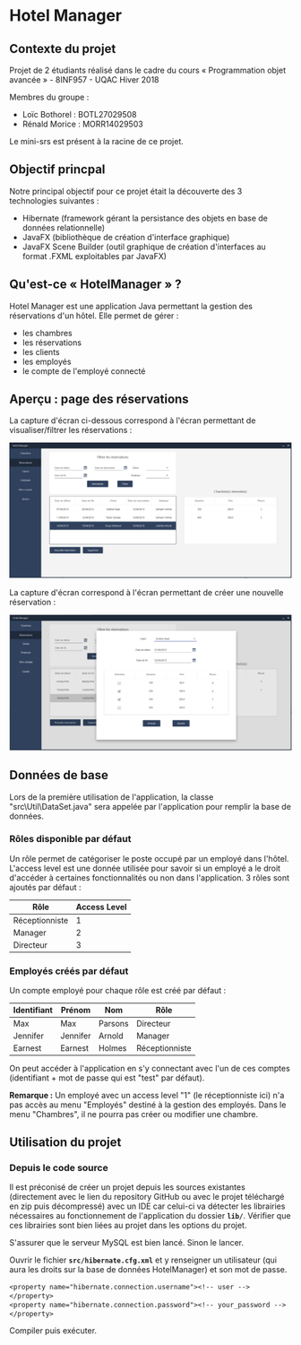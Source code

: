 # Hotel Manager

## Contexte du projet

Projet de 2 étudiants réalisé dans le cadre du cours « Programmation objet avancée » - 8INF957 - UQAC Hiver 2018

Membres du groupe :

  * Loïc Bothorel : BOTL27029508
  * Rénald Morice : MORR14029503
  
Le mini-srs est présent à la racine de ce projet.

## Objectif princpal

Notre principal objectif pour ce projet était la découverte des 3 technologies suivantes :

  * Hibernate (framework gérant la persistance des objets en base de données relationnelle)
  * JavaFX (bibliothèque de création d'interface graphique)
  * JavaFX Scene Builder (outil graphique de création d'interfaces au format .FXML exploitables par JavaFX)

## Qu'est-ce « HotelManager » ?

Hotel Manager est une application Java permettant la gestion des réservations d'un hôtel. Elle permet de gérer :

  * les chambres
  * les réservations
  * les clients
  * les employés
  * le compte de l'employé connecté
  
## Aperçu : page des réservations

La capture d'écran ci-dessous correspond à l'écran permettant de visualiser/filtrer les réservations :

![Reservations](/img-readme/reservation.PNG)

La capture d'écran correspond à l'écran permettant de créer une nouvelle réservation :

![New reservation](/img-readme/newReservation.PNG)

## Données de base

Lors de la première utilisation de l'application, la classe "src\Util\DataSet.java" sera appelée par l'application pour remplir la base de données.

### Rôles disponible par défaut

Un rôle permet de catégoriser le poste occupé par un employé dans l'hôtel. L'access level est une donnée utilisée pour savoir si un employé a le droit d'accéder à certaines fonctionnalités ou non dans l'application. 3 rôles sont ajoutés par défaut :

| Rôle | Access Level |
| ---- | ------------ |
| Réceptionniste  | 1  |
| Manager  | 2  |
| Directeur  | 3  |

### Employés créés par défaut

Un compte employé pour chaque rôle est créé par défaut :

| Identifiant | Prénom | Nom | Rôle |
| ----------- | ------ | --- | ---- |
| Max | Max | Parsons | Directeur |
| Jennifer | Jennifer | Arnold | Manager |
| Earnest | Earnest | Holmes | Réceptionniste |

On peut accéder à l'application en s'y connectant avec l'un de ces comptes (identifiant + mot de passe qui est "test" par défaut).

<b>Remarque :</b> Un employé avec un access level "1" (le réceptionniste ici) n'a pas accès au menu "Employés" destiné à la gestion des employés. Dans le menu "Chambres", il ne pourra pas créer ou modifier une chambre.

## Utilisation du projet

### Depuis le code source

Il est préconisé de créer un projet depuis les sources existantes (directement avec le lien du repository GitHub ou avec le projet téléchargé en zip puis décompressé) avec un IDE car celui-ci va détecter les librairies nécessaires au fonctionnement de l'application du dossier **`lib/`**. 
Vérifier que ces librairies sont bien liées au projet dans les options du projet.

S'assurer que le serveur MySQL est bien lancé. Sinon le lancer.

Ouvrir le fichier **`src/hibernate.cfg.xml`** et y renseigner un utilisateur (qui aura les droits sur la base de données HotelManager) et son mot de passe.

```
<property name="hibernate.connection.username"><!-- user --></property>
<property name="hibernate.connection.password"><!-- your_password --></property>
```

Compiler puis exécuter.

